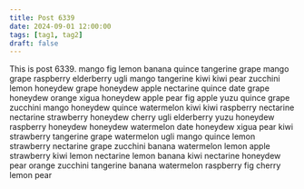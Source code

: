 ```yaml
---
title: Post 6339
date: 2024-09-01 12:00:00
tags: [tag1, tag2]
draft: false
---
```

This is post 6339.
mango
fig
lemon
banana
quince
tangerine
grape
mango
grape
raspberry
elderberry
ugli
mango
tangerine
kiwi
kiwi
pear
zucchini
lemon
honeydew
grape
honeydew
apple
nectarine
quince
date
grape
honeydew
orange
xigua
honeydew
apple
pear
fig
apple
yuzu
quince
grape
zucchini
mango
honeydew
quince
watermelon
kiwi
kiwi
raspberry
nectarine
nectarine
strawberry
honeydew
cherry
ugli
elderberry
yuzu
honeydew
raspberry
honeydew
honeydew
watermelon
date
honeydew
xigua
pear
kiwi
strawberry
tangerine
grape
watermelon
ugli
mango
quince
lemon
strawberry
nectarine
grape
zucchini
banana
watermelon
lemon
apple
strawberry
kiwi
lemon
nectarine
lemon
banana
kiwi
nectarine
honeydew
pear
orange
zucchini
tangerine
banana
watermelon
raspberry
fig
cherry
lemon
pear

